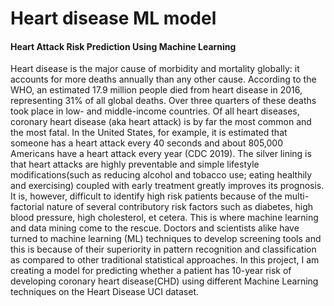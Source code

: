 # Heart disease ML model
 #### Heart Attack Risk Prediction Using Machine Learning
 Heart disease is the major cause of morbidity and mortality globally: it accounts for more deaths annually than any other cause. According to the WHO, an estimated 17.9 million people died from heart disease in 2016, representing 31% of all global deaths. Over three quarters of these deaths took place in low- and middle-income countries.
Of all heart diseases, coronary heart disease (aka heart attack) is by far the most common and the most fatal. In the United States, for example, it is estimated that someone has a heart attack every 40 seconds and about 805,000 Americans have a heart attack every year (CDC 2019).
The silver lining is that heart attacks are highly preventable and simple lifestyle modifications(such as reducing alcohol and tobacco use; eating healthily and exercising) coupled with early treatment greatly improves its prognosis. It is, however, difficult to identify high risk patients because of the multi-factorial nature of several contributory risk factors such as diabetes, high blood pressure, high cholesterol, et cetera. This is where machine learning and data mining come to the rescue.
Doctors and scientists alike have turned to machine learning (ML) techniques to develop screening tools and this is because of their superiority in pattern recognition and classification as compared to other traditional statistical approaches.
In this project, I am creating a model for predicting whether a patient has 10-year risk of developing coronary heart disease(CHD) using different Machine Learning techniques on the Heart Disease UCI dataset.
